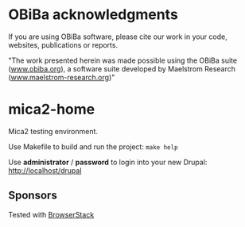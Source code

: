 # OBiBa acknowledgments

If you are using OBiBa software, please cite our work in your code, websites, publications or reports.

"The work presented herein was made possible using the OBiBa suite (www.obiba.org), a  software suite developed by Maelstrom Research (www.maelstrom-research.org)"

# mica2-home

Mica2 testing environment.

Use Makefile to build and run the project: `make help`

Use **administrator** / **password** to login into your new Drupal:
[http://localhost/drupal](http://localhost/drupal)

## Sponsors

Tested with [BrowserStack](http://www.browserstack.com)
